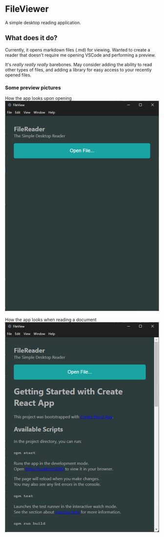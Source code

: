# FileViewer

A simple desktop reading application.

## What does it do?

Currently, it opens markdown files (.md) for viewing. Wanted to create a reader
that doesn't require me opening VSCode and performing a preview.

It's _really really really_ barebones. May consider adding the ability to read
other types of files, and adding a library for easy access to your recently
opened files.

### Some preview pictures

How the app looks upon opening <br/>
<img src="./public/preview_01.png" alt="Blank starting app">
<br/>
<br/>
How the app looks when reading a document<br/>
<img src="./public/preview_02.png" alt="App reading a file">
